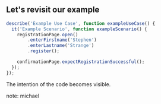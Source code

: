 ## Let's revisit our example

```js
describe('Example Use Case', function exampleUseCase() {
  it('Example Scenario', function exampleScenario() {
    registrationPage.open()
        .enterFirstname('Stephen')
        .enterLastname('Strange')
        .register();

    confirmationPage.expectRegistrationSuccessful();
  });
});
```

The intention of the code becomes visible.

note:
michael
